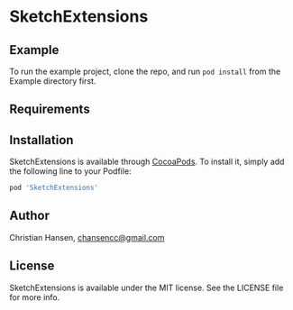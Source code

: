 # SketchExtensions

<!--[![CI Status](https://img.shields.io/travis/Christian Hansen/SketchExtensions.svg?style=flat)](https://travis-ci.org/Christian Hansen/SketchExtensions)-->
<!--[![Version](https://img.shields.io/cocoapods/v/SketchExtensions.svg?style=flat)](https://cocoapods.org/pods/SketchExtensions)-->
<!--[![License](https://img.shields.io/cocoapods/l/SketchExtensions.svg?style=flat)](https://cocoapods.org/pods/SketchExtensions)-->
<!--[![Platform](https://img.shields.io/cocoapods/p/SketchExtensions.svg?style=flat)](https://cocoapods.org/pods/SketchExtensions)-->

## Example

To run the example project, clone the repo, and run `pod install` from the Example directory first.

## Requirements

## Installation

SketchExtensions is available through [CocoaPods](https://cocoapods.org). To install
it, simply add the following line to your Podfile:

```ruby
pod 'SketchExtensions'
```

## Author

Christian Hansen, chansencc@gmail.com

## License

SketchExtensions is available under the MIT license. See the LICENSE file for more info.

